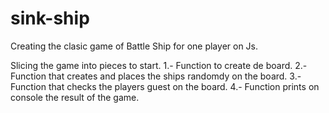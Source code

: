 # sink-ship

Creating the clasic game of Battle Ship for one player on Js. 

Slicing the game into pieces to start.
1.- Function to create de board. 
2.- Function that creates and places the ships randomdy on the board.
3.- Function that checks the players guest on the board.
4.- Function prints on console the result of the game. 
